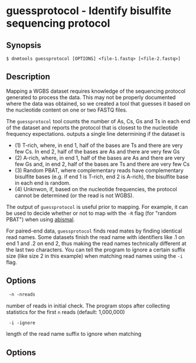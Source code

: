 # guessprotocol - Identify bisulfite sequencing protocol

## Synopsis
```shell
$ dnmtools guessprotocol [OPTIONS] <file-1.fastq> [<file-2.fastq>]
```

## Description

Mapping a WGBS dataset requires knowledge of the sequencing protocol
generated to process the data. This may not be properly documented
where the data was obtained, so we created a tool that guesses it
based on the nucleotide content on one or two FASTQ files.

The `guessprotocol` tool counts the number of As, Cs, Gs and Ts in
each end of the dataset and reports the protocol that is closest to
the nucleotide frequency expectations. outputs a single line
determining if the dataset is
 * (1) T-rich, where, in end 1, half of the bases are Ts and there are
very few Cs. In end 2, half of the bases are As and there are very few
Gs
 * (2) A-rich, where, in end 1, half of the bases are As and there
    are very few Gs and, in end 2, half of the bases are Ts and there
are very few Cs
 * (3) Random PBAT, where complementary reads have complementary
    bisulfite bases (e.g. if end 1 is T-rich, end 2 is A-rich), the
    bisulfite base in each end is random.
 * (4) Unknwon, if, based on the nucleotide frequencies, the protocol
   cannot be determined (or the read is not WGBS).

The output of `guessprotocol` is useful prior to mapping. For example,
it can be used to decide whether or not to map with the `-R` flag (for
"random PBAT") when using
[abismal](https://github.com/smithlabcode/abismal).

For paired-end data, `guessprotocol` finds read mates by finding
identical read names. Some datasets finish the read name with
identifiers like .1 on end 1 and .2 on end 2, thus making the read
names technically different at the last two characters. You can tell
the program to ignore a certain suffix size (like size 2 in this
example) when matching read names using the `-i` flag.

## Options
```txt
 -n -nreads
```
number of reads in initial check. The program stops after collecting
statistics for the first `n` reads (default: 1,000,000)

```txt
 -i -ignore
```
length of the read name suffix to ignore when matching
## Options
